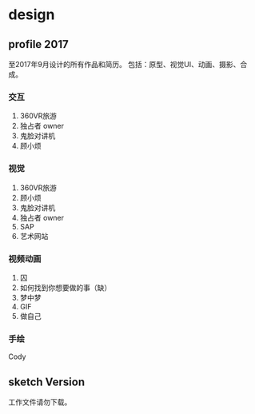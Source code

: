# design
## profile 2017
至2017年9月设计的所有作品和简历。
包括：原型、视觉UI、动画、摄影、合成。
### 交互
1. 360VR旅游
2. 独占者 owner
2. 鬼脸对讲机
3. 顾小烦

###  视觉
1. 360VR旅游
2. 顾小烦
3. 鬼脸对讲机
4. 独占者 owner
5. SAP
6. 艺术网站

### 视频动画
1. 囚
2. 如何找到你想要做的事（缺）
3. 梦中梦
4. GIF
5. 做自己

###  手绘
Cody

## sketch Version
工作文件请勿下载。